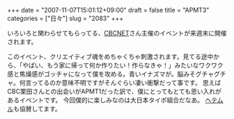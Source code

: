 +++
date = "2007-11-07T15:01:12+09:00"
draft = false
title = "APMT3"
categories = ["日々"]
slug = "2083"
+++

いろいろと関わらせてもらってる、<a href="http://www.cbc-net.com/" target="_blank">CBCNET</a>さん主催のイベントが来週末に開催されます。
<script type="text/javascript" src="http://apmt.jp/app/banner_generator/js/embed_banner.js?idNum=50b1e00505"></script>
このイベント、クリエイティブ魂をめちゃくちゃ刺激されます。見てる途中から、「やばい、もう家に帰って何か作りたい！作らなきゃ！」みたいなワクワク感と焦燥感がゴッチャになって僕を攻める。青いイナズマが。脳みそグチャグチャ。何言ってるのか意味不明ですがそんぐらい凄い衝撃だって事です。
思えばCBC栗田さんとの出会いがAPMT1だった訳で、僕にとってもとても思い入れがあるイベントです。
今回僕的に楽しみなのは大日本タイポ組合だなあ。
<a href="http://heteml.jp" target="_blank">ヘテムル</a>も協賛してます。
